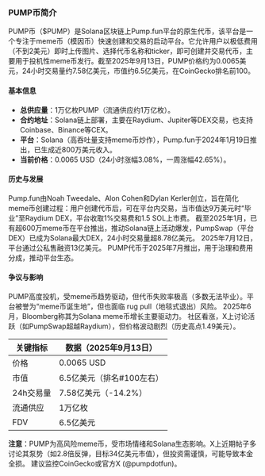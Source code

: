 ### PUMP币简介

PUMP币（$PUMP）是Solana区块链上Pump.fun平台的原生代币，该平台是一个专注于meme币（模因币）快速创建和交易的启动平台。它允许用户以极低费用（不到2美元）即时上传图片、选择代币名称和ticker，即可创建并交易代币，主要用于投机性meme币发行。截至2025年9月13日，PUMP价格约为0.0065美元，24小时交易量约7.58亿美元，市值约6.5亿美元，在CoinGecko排名前100。

#### 基本信息
- **总供应量**：1万亿枚PUMP（流通供应约1万亿枚）。
- **合约地址**：Solana链上部署，主要在Raydium、Jupiter等DEX交易，也支持Coinbase、Binance等CEX。
- **平台**：Solana（高吞吐量支持meme币炒作），Pump.fun于2024年1月19日推出，已生成近800万美元收入。
- **当前价格**：0.0065 USD（24小时涨幅3.08%，一周涨幅42.65%）。

#### 历史与发展
Pump.fun由Noah Tweedale、Alon Cohen和Dylan Kerler创立，旨在简化meme币创建过程：用户创建代币后，可在平台内交易，当市值达9万美元时“毕业”至Raydium DEX，平台收取1%交易费和1.5 SOL上市费。 截至2025年1月，已有超600万meme币在平台推出，推动Solana链上活动爆发，PumpSwap（平台DEX）已成为Solana最大DEX，24小时交易量超8.78亿美元。 2025年7月12日，平台通过公私售融资13亿美元。 PUMP代币于2025年7月推出，用于治理和费用分成，推动平台生态。

#### 争议与影响
PUMP高度投机，受meme币趋势驱动，但代币失败率极高（多数无法毕业）。平台被誉为“meme币诞生地”，但也面临 rug pull（地毯式退出）风险。 2025年6月，Bloomberg称其为Solana meme币增长主要驱动力。 社区看涨，X上讨论活跃（如PumpSwap超越Raydium），但价格波动剧烈（历史高点1.49美元）。

| 关键指标 | 数据（2025年9月13日） |
|----------|-----------------------|
| 价格 | 0.0065 USD |
| 市值 | 6.5亿美元（排名#100左右） |
| 24h交易量 | 7.58亿美元（-14.2%） |
| 流通供应 | 1万亿枚 |
| FDV | 6.5亿美元 |

**注意**：PUMP为高风险meme币，受市场情绪和Solana生态影响。X上近期帖子多讨论其泵势（如2.8倍反弹，目标34亿美元市值），但投资需谨慎，可能导致本金全损。 建议监控CoinGecko或官方X (@pumpdotfun)。